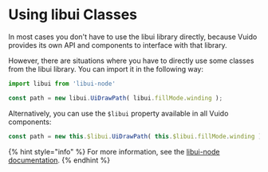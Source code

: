 # Using libui Classes

In most cases you don't have to use the libui library directly, because Vuido provides its own API and components to interface with that library.

However, there are situations where you have to directly use some classes from the libui library. You can import it in the following way:

```javascript
import libui from 'libui-node'

const path = new libui.UiDrawPath( libui.fillMode.winding );
```

Alternatively, you can use the `$libui` property available in all Vuido components:

```javascript
const path = new this.$libui.UiDrawPath( this.$libui.fillMode.winding );
```

{% hint style="info" %}
For more information, see the [libui-node documentation](https://github.com/parro-it/libui-node/tree/master/docs).
{% endhint %}

